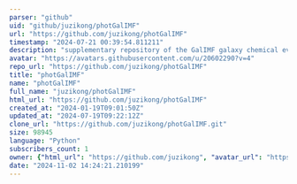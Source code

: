 ```yaml
---
parser: "github"
uid: "github/juzikong/photGalIMF"
url: "https://github.com/juzikong/photGalIMF"
timestamp: "2024-07-21 00:39:54.811211"
description: "supplementary repository of the GalIMF galaxy chemical evolution code to calculate photometric luminosity of simulated galaxies"
avatar: "https://avatars.githubusercontent.com/u/20602290?v=4"
repo_url: "https://github.com/juzikong/photGalIMF"
title: "photGalIMF"
name: "photGalIMF"
full_name: "juzikong/photGalIMF"
html_url: "https://github.com/juzikong/photGalIMF"
created_at: "2024-01-19T09:01:50Z"
updated_at: "2024-07-19T09:22:12Z"
clone_url: "https://github.com/juzikong/photGalIMF.git"
size: 98945
language: "Python"
subscribers_count: 1
owner: {"html_url": "https://github.com/juzikong", "avatar_url": "https://avatars.githubusercontent.com/u/20602290?v=4", "login": "juzikong", "type": "User"}
date: "2024-11-02 14:24:21.210199"
---
```

